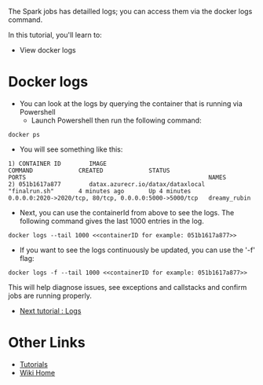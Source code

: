 The Spark jobs has detailled logs; you can access them via the docker logs command.

In this tutorial, you'll learn to:
 - View docker logs

# Docker logs
 - You can look at the logs by querying the container that is running via Powershell
   - Launch Powershell then run the following command:
```
docker ps
```

 - You will see something like this:</br>

```
1) CONTAINER ID        IMAGE                                         COMMAND             CREATED             STATUS              PORTS                                                    NAMES
2) 051b1617a877        datax.azurecr.io/datax/dataxlocal   "finalrun.sh"       4 minutes ago       Up 4 minutes        0.0.0.0:2020->2020/tcp, 80/tcp, 0.0.0.0:5000->5000/tcp   dreamy_rubin
```
  - Next, you can use the containerId from above to see the logs.  The following command gives the last 1000 entries in the log.  
```
docker logs --tail 1000 <<containerID for example: 051b1617a877>>
```

  - If you want to see the logs continuously be updated, you can use the '-f' flag:  
```
docker logs -f --tail 1000 <<containerID for example: 051b1617a877>>
```

This will help diagnose issues, see exceptions and callstacks and confirm jobs are running properly.

* [Next tutorial : Logs](https://github.com/Microsoft/data-accelerator/wiki/Local-Tutorial-7-Tag-Rules-output-to-local-file)

# Other Links
* [Tutorials](Tutorials)
* [Wiki Home](Home) 